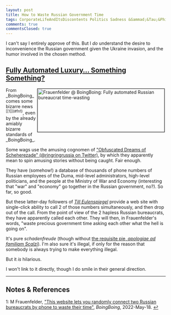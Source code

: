 ```yaml
---
layout: post
title: How to Waste Russian Government Time
tags: CorporateLifeAndItsDiscontents Politics Sadness &Gammad;&Tau;&Phi;
comments: true
commentsClosed: true
---
```


I can't say I entirely approve of this.  But I _do_ understand the desire to inconvenience the Russian government given the Ukraine invasion, and the humor involved in the chosen method.  


## [Fully Automated Luxury&hellip; Something Something?](https://www.theatlantic.com/ideas/archive/2019/06/give-us-fully-automated-luxury-communism/592099/)  

<img src="{{ site.baseurl }}/images/2022-05-19-waste-russian-govt-time-boing-1.jpg" width="400" height="136" alt="Frauenfelder @ BoingBoing: Fully automated Russian bureaucrat time-wasting" title="Frauenfelder @ BoingBoing: Fully automated Russian bureaucrat time-wasting" style="float: right; margin: 3px 3px 3px 3px; border: 1px solid #000000;">
From _BoingBoing_ comes some bizarre news <sup id="fn1a">[[1]](#fn1)</sup>, even by the already amiably bizarre standards of _BoingBoing_.  

Some wags use the amusing cognomen of ["Obfuscated Dreams of Scheherezade" (@ringringrussia on Twitter)](https://twitter.com/ringringrussia), by which they apparently mean to spin amusing stories without being caught.  Fair enough.  

They have (somehow!) a database of thousands of phone numbers of Russian employees of the Duma, mid-level administrators, high-level politicians, and the people at the Ministry of War and Economy (interesting that "war" and "economy" go together in the Russian government, no?).  So far, so good.  

But these latter-day followers of [_Till Eulenspiegel_](https://en.wikipedia.org/wiki/Till_Eulenspiegel) provide a web site with single-click ability to call 2 of those numbers simultaneously, and then drop out of the call.  From the point of view of the 2 hapless Russian bureaucrats, they have apparently called each other.  They will then, in Frauenfelder's words, "waste precious government time asking each other what the hell is going on".  

It's pure _schadenfreude_ (though without [the requisite pie, _apologiae ad familiam Scalzi_](https://whatever.scalzi.com/2006/09/26/how-to-make-a-schadenfreude-pie/)).  I'm also sure it's illegal, if only for the reason that somebody is always trying to make everything illegal.  

But it _is_ hilarious.  

I won't link to it directly, though I do smile in their general direction.  

---

## Notes &amp; References  

<!--
<sup id="fn1a">[[1]](#fn1)</sup>

<a id="fn1">1</a>: ***, ["***"](***), *** [↩](#fn1a)  

<a href="{{ site.baseurl }}/images/***">
  <img src="{{ site.baseurl }}/images/***" width="400" height="***" alt="***" title="***" style="float: right; margin: 3px 3px 3px 3px; border: 1px solid #000000;">
</a>

<iframe width="400" height="224" src="***" allow="accelerometer; encrypted-media; gyroscope; picture-in-picture" allowfullscreen style="float: right; margin: 3px 3px 3px 3px; border: 1px solid #000000;"></iframe>
-->

<a id="fn1">1</a>: M Frauenfelder, ["This website lets you randomly connect two Russian bureaucrats by phone to waste their time"](https://boingboing.net/2022/05/18/this-website-lets-you-randomly-connect-two-russian-bureaucrats-by-phone-to-waste-their-timw.html), _BoingBoing_, 2022-May-18. [↩](#fn1a)  
